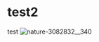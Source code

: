 # test2
test
![nature-3082832__340](https://user-images.githubusercontent.com/3389846/60818930-3664a580-a1bc-11e9-8b35-b0b2f5caffc4.jpg)
